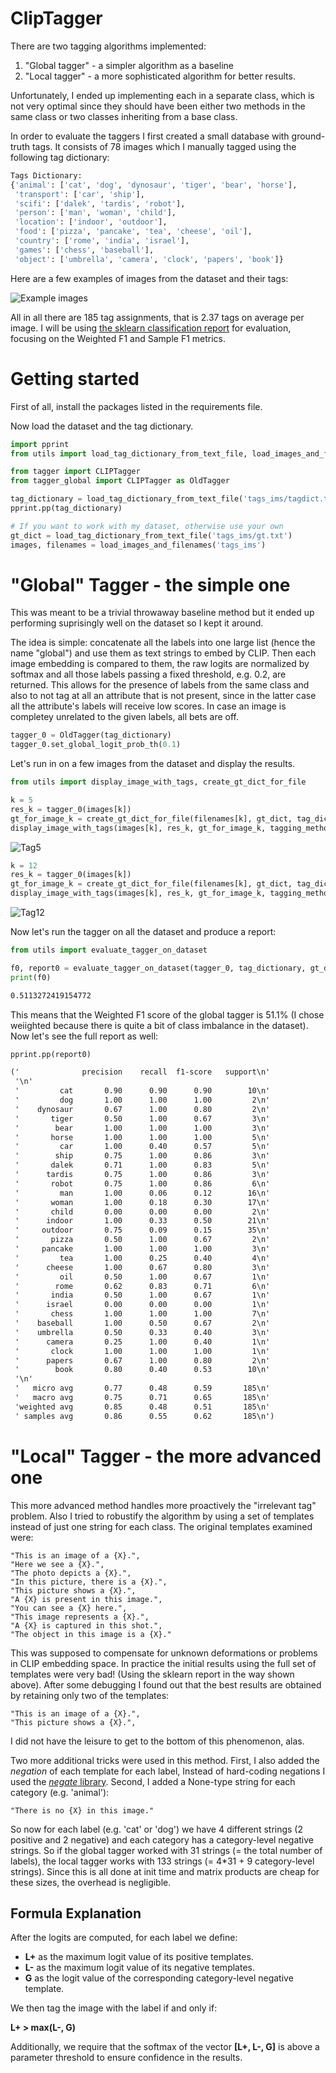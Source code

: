# ClipTagger
There are two tagging algorithms implemented: 
1. "Global tagger" - a simpler algorithm as a baseline
2. "Local tagger" - a more sophisticated algorithm for better results.

Unfortunately, I ended up implementing each in a separate class, which is not very optimal since they should have been either two methods in the same class or two classes inheriting from a base class. 

In order to evaluate the taggers I first created a small database with ground-truth tags. It consists of 78 images which I manually tagged using the following tag dictionary:

```python
Tags Dictionary:
{'animal': ['cat', 'dog', 'dynosaur', 'tiger', 'bear', 'horse'],
 'transport': ['car', 'ship'],
 'scifi': ['dalek', 'tardis', 'robot'],
 'person': ['man', 'woman', 'child'],
 'location': ['indoor', 'outdoor'],
 'food': ['pizza', 'pancake', 'tea', 'cheese', 'oil'],
 'country': ['rome', 'india', 'israel'],
 'games': ['chess', 'baseball'],
 'object': ['umbrella', 'camera', 'clock', 'papers', 'book']}
```

Here are a few examples of images from the dataset and their tags:

![Example images](assets/images_example.jpg)

All in all there are 185 tag assignments, that is 2.37 tags on average per image. I will be using [the sklearn classification report](https://scikit-learn.org/stable/modules/generated/sklearn.metrics.classification_report.html) for evaluation, focusing on the Weighted F1 and Sample F1 metrics.

# Getting started

First of all, install the packages listed in the requirements file.

Now load the dataset and the tag dictionary.

```python
import pprint
from utils import load_tag_dictionary_from_text_file, load_images_and_filenames, evaluate_tagger_on_dataset

from tagger import CLIPTagger
from tagger_global import CLIPTagger as OldTagger

tag_dictionary = load_tag_dictionary_from_text_file('tags_ims/tagdict.txt')
pprint.pp(tag_dictionary)

# If you want to work with my dataset, otherwise use your own
gt_dict = load_tag_dictionary_from_text_file('tags_ims/gt.txt')
images, filenames = load_images_and_filenames('tags_ims')
```

# "Global" Tagger - the simple one

This was meant to be a trivial throwaway baseline method but it ended up performing suprisingly well on the dataset so I kept it around. 

The idea is simple: concatenate all the labels into one large list (hence the name "global") and use them as text strings to embed by CLIP. Then each image embedding is compared to them, the raw logits are normalized by softmax and all those labels passing a fixed threshold, e.g. 0.2, are returned. This allows for the presence of labels from the same class and also to not tag at all an attribute that is not present, since in the latter case all the attribute's labels will receive low scores. In case an image is completey unrelated to the given labels, all bets are off. 

```python
tagger_0 = OldTagger(tag_dictionary)
tagger_0.set_global_logit_prob_th(0.1)
```

Let's run in on a few images from the dataset and display the results.

```python
from utils import display_image_with_tags, create_gt_dict_for_file

k = 5
res_k = tagger_0(images[k])
gt_for_image_k = create_gt_dict_for_file(filenames[k], gt_dict, tag_dictionary)
display_image_with_tags(images[k], res_k, gt_for_image_k, tagging_method="Global") 
```
![Tag5](assets/tag_global_5.jpg)

```python
k = 12
res_k = tagger_0(images[k])
gt_for_image_k = create_gt_dict_for_file(filenames[k], gt_dict, tag_dictionary)
display_image_with_tags(images[k], res_k, gt_for_image_k, tagging_method="Global") 
```
![Tag12](assets/tag_global_12.jpg)

Now let's run the tagger on all the dataset and produce a report:
```python
from utils import evaluate_tagger_on_dataset

f0, report0 = evaluate_tagger_on_dataset(tagger_0, tag_dictionary, gt_dict, images, filenames)
print(f0)
```
```markdown
0.5113272419154772
```
This means that the Weighted F1 score of the global tagger is 51.1% (I chose weiighted because there is quite a bit of class imbalance in the dataset). Now let's see the full report as well:

```python
pprint.pp(report0)
```
```markdown
('              precision    recall  f1-score   support\n'
 '\n'
 '         cat       0.90      0.90      0.90        10\n'
 '         dog       1.00      1.00      1.00         2\n'
 '    dynosaur       0.67      1.00      0.80         2\n'
 '       tiger       0.50      1.00      0.67         3\n'
 '        bear       1.00      1.00      1.00         3\n'
 '       horse       1.00      1.00      1.00         5\n'
 '         car       1.00      0.40      0.57         5\n'
 '        ship       0.75      1.00      0.86         3\n'
 '       dalek       0.71      1.00      0.83         5\n'
 '      tardis       0.75      1.00      0.86         3\n'
 '       robot       0.75      1.00      0.86         6\n'
 '         man       1.00      0.06      0.12        16\n'
 '       woman       1.00      0.18      0.30        17\n'
 '       child       0.00      0.00      0.00         2\n'
 '      indoor       1.00      0.33      0.50        21\n'
 '     outdoor       0.75      0.09      0.15        35\n'
 '       pizza       0.50      1.00      0.67         2\n'
 '     pancake       1.00      1.00      1.00         3\n'
 '         tea       1.00      0.25      0.40         4\n'
 '      cheese       1.00      0.67      0.80         3\n'
 '         oil       0.50      1.00      0.67         1\n'
 '        rome       0.62      0.83      0.71         6\n'
 '       india       0.50      1.00      0.67         1\n'
 '      israel       0.00      0.00      0.00         1\n'
 '       chess       1.00      1.00      1.00         7\n'
 '    baseball       1.00      0.50      0.67         2\n'
 '    umbrella       0.50      0.33      0.40         3\n'
 '      camera       0.25      1.00      0.40         1\n'
 '       clock       1.00      1.00      1.00         1\n'
 '      papers       0.67      1.00      0.80         2\n'
 '        book       0.80      0.40      0.53        10\n'
 '\n'
 '   micro avg       0.77      0.48      0.59       185\n'
 '   macro avg       0.75      0.71      0.65       185\n'
 'weighted avg       0.85      0.48      0.51       185\n'
 ' samples avg       0.86      0.55      0.62       185\n')
```

# "Local" Tagger - the more advanced one
This more advanced method handles more proactively the "irrelevant tag" problem. Also I tried to robustify the algorithm by using a set of templates instead of just one string for each class. The original templates examined were:
```
"This is an image of a {X}.",
"Here we see a {X}.",
"The photo depicts a {X}.",
"In this picture, there is a {X}.",
"This picture shows a {X}.",
"A {X} is present in this image.",
"You can see a {X} here.",
"This image represents a {X}.",
"A {X} is captured in this shot.",
"The object in this image is a {X}."
```
This was supposed to compensate for unknown deformations or problems in CLIP embedding space. In practice the initial results using the full set of templates were very bad! (Using the sklearn report in the way shown above). After some debugging I found out that the best results are obtained by retaining only two of the templates:
```
"This is an image of a {X}.",
"This picture shows a {X}.",
```
I did not have the leisure to get to the bottom of this phenomenon, alas. 

Two more additional tricks were used in this method. First, I also added the _negation_ of each template for each label, Instead of hard-coding negations I used the [*negate* library](https://github.com/dmlls/negate). Second, I added a None-type string for each category (e.g. 'animal'):
```
"There is no {X} in this image."
```

So now for each label (e.g. 'cat' or 'dog') we have 4 different strings (2 positive and 2 negative) and each category has a category-level negative strings. So if the global tagger worked with 31 strings (= the total number of labels), the local tagger works with 133 strings (= 4*31 + 9 category-level strings). Since this is all done at init time and matrix products are cheap for these sizes, the overhead is negligible.

## Formula Explanation

After the logits are computed, for each label we define:

- **L+** as the maximum logit value of its positive templates.
- **L-** as the maximum logit value of its negative templates.
- **G** as the logit value of the corresponding category-level negative template.

We then tag the image with the label if and only if:

**L+ > max(L-, G)**

Additionally, we require that the softmax of the vector **[L+, L-, G]** is above a parameter threshold to ensure confidence in the results.







